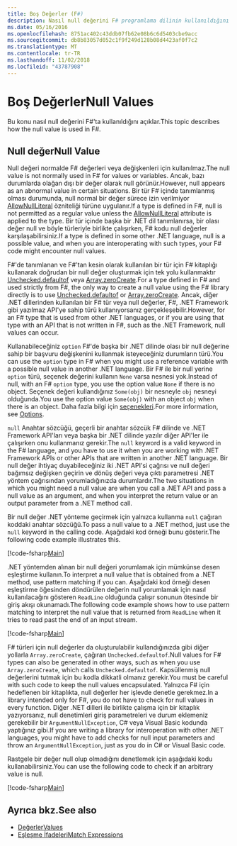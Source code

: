 ```yaml
---
title: Boş Değerler (F#)
description: Nasıl null değerini F# programlama dilinin kullanıldığını öğrenin.
ms.date: 05/16/2016
ms.openlocfilehash: 8751ac402c43ddb07fb62e08b6c6d5403cbe9acc
ms.sourcegitcommit: db8b83057d052c1f9f249d128b08d4423af0f7c2
ms.translationtype: MT
ms.contentlocale: tr-TR
ms.lasthandoff: 11/02/2018
ms.locfileid: "43787908"
---
```

# <a name="null-values"></a><span data-ttu-id="57090-103">Boş Değerler</span><span class="sxs-lookup"><span data-stu-id="57090-103">Null Values</span></span>

<span data-ttu-id="57090-104">Bu konu nasıl null değerini F#'ta kullanıldığını açıklar.</span><span class="sxs-lookup"><span data-stu-id="57090-104">This topic describes how the null value is used in F#.</span></span>

## <a name="null-value"></a><span data-ttu-id="57090-105">Null değer</span><span class="sxs-lookup"><span data-stu-id="57090-105">Null Value</span></span>

<span data-ttu-id="57090-106">Null değeri normalde F# değerleri veya değişkenleri için kullanılmaz.</span><span class="sxs-lookup"><span data-stu-id="57090-106">The null value is not normally used in F# for values or variables.</span></span> <span data-ttu-id="57090-107">Ancak, bazı durumlarda olağan dışı bir değer olarak null görünür.</span><span class="sxs-lookup"><span data-stu-id="57090-107">However, null appears as an abnormal value in certain situations.</span></span> <span data-ttu-id="57090-108">Bir tür F# içinde tanımlanmış olması durumunda, null normal bir değer sürece izin verilmiyor [AllowNullLiteral](https://msdn.microsoft.com/library/4f315196-f444-4cca-ba07-1176ff71eb0f) özniteliği türüne uygulanır.</span><span class="sxs-lookup"><span data-stu-id="57090-108">If a type is defined in F#, null is not permitted as a regular value unless the [AllowNullLiteral](https://msdn.microsoft.com/library/4f315196-f444-4cca-ba07-1176ff71eb0f) attribute is applied to the type.</span></span> <span data-ttu-id="57090-109">Bir tür içinde başka bir .NET dil tanımlanırsa, bir olası değer null ve böyle türleriyle birlikte çalışırken, F# kodu null değerler karşılaşabilirsiniz.</span><span class="sxs-lookup"><span data-stu-id="57090-109">If a type is defined in some other .NET language, null is a possible value, and when you are interoperating with such types, your F# code might encounter null values.</span></span>

<span data-ttu-id="57090-110">F#'de tanımlanan ve F#'tan kesin olarak kullanılan bir tür için F# kitaplığı kullanarak doğrudan bir null değer oluşturmak için tek yolu kullanmaktır [Unchecked.defaultof](https://msdn.microsoft.com/library/9ff97f2a-1bd4-4f4c-afbe-5886a74ab977) veya [Array.zeroCreate](https://msdn.microsoft.com/library/fa5b8e7a-1b5b-411c-8622-b58d7a14d3b2).</span><span class="sxs-lookup"><span data-stu-id="57090-110">For a type defined in F# and used strictly from F#, the only way to create a null value using the F# library directly is to use [Unchecked.defaultof](https://msdn.microsoft.com/library/9ff97f2a-1bd4-4f4c-afbe-5886a74ab977) or [Array.zeroCreate](https://msdn.microsoft.com/library/fa5b8e7a-1b5b-411c-8622-b58d7a14d3b2).</span></span> <span data-ttu-id="57090-111">Ancak, diğer .NET dillerinden kullanılan bir F# tür veya null değerler, F#, .NET Framework gibi yazılmaz API'ye sahip türü kullanıyorsanız gerçekleşebilir.</span><span class="sxs-lookup"><span data-stu-id="57090-111">However, for an F# type that is used from other .NET languages, or if you are using that type with an API that is not written in F#, such as the .NET Framework, null values can occur.</span></span>

<span data-ttu-id="57090-112">Kullanabileceğiniz `option` F#'de başka bir .NET dilinde olası bir null değerine sahip bir başvuru değişkenini kullanmak isteyeceğiniz durumların türü.</span><span class="sxs-lookup"><span data-stu-id="57090-112">You can use the `option` type in F# when you might use a reference variable with a possible null value in another .NET language.</span></span> <span data-ttu-id="57090-113">Bir F# ile bir null yerine `option` türü, seçenek değerini kullanın `None` varsa nesnesi yok.</span><span class="sxs-lookup"><span data-stu-id="57090-113">Instead of null, with an F# `option` type, you use the option value `None` if there is no object.</span></span> <span data-ttu-id="57090-114">Seçenek değeri kullandığınız `Some(obj)` bir nesneyle `obj` nesneyi olduğunda.</span><span class="sxs-lookup"><span data-stu-id="57090-114">You use the option value `Some(obj)` with an object `obj` when there is an object.</span></span> <span data-ttu-id="57090-115">Daha fazla bilgi için [seçenekleri](../options.md).</span><span class="sxs-lookup"><span data-stu-id="57090-115">For more information, see [Options](../options.md).</span></span>

<span data-ttu-id="57090-116">`null` Anahtar sözcüğü, geçerli bir anahtar sözcük F# dilinde ve .NET Framework API'ları veya başka bir .NET dilinde yazılır diğer API'ler ile çalışırken onu kullanmanız gerekir.</span><span class="sxs-lookup"><span data-stu-id="57090-116">The `null` keyword is a valid keyword in the F# language, and you have to use it when you are working with .NET Framework APIs or other APIs that are written in another .NET language.</span></span> <span data-ttu-id="57090-117">Bir null değer ihtiyaç duyabileceğiniz iki .NET API'si çağrısı ve null değeri bağımsız değişken geçirin ve dönüş değeri veya çıktı parametresi .NET yöntem çağrısından yorumladığınızda durumlardır.</span><span class="sxs-lookup"><span data-stu-id="57090-117">The two situations in which you might need a null value are when you call a .NET API and pass a null value as an argument, and when you interpret the return value or an output parameter from a .NET method call.</span></span>

<span data-ttu-id="57090-118">Bir null değer .NET yönteme geçirmek için yalnızca kullanma `null` çağıran koddaki anahtar sözcüğü.</span><span class="sxs-lookup"><span data-stu-id="57090-118">To pass a null value to a .NET method, just use the `null` keyword in the calling code.</span></span> <span data-ttu-id="57090-119">Aşağıdaki kod örneği bunu gösterir.</span><span class="sxs-lookup"><span data-stu-id="57090-119">The following code example illustrates this.</span></span>

[!code-fsharp[Main](../../../../samples/snippets/fsharp/lang-ref-1/snippet701.fs)]

<span data-ttu-id="57090-120">.NET yöntemden alınan bir null değeri yorumlamak için mümkünse desen eşleştirme kullanın.</span><span class="sxs-lookup"><span data-stu-id="57090-120">To interpret a null value that is obtained from a .NET method, use pattern matching if you can.</span></span> <span data-ttu-id="57090-121">Aşağıdaki kod örneği desen eşleştirme öğesinden döndürülen değerin null yorumlamak için nasıl kullanılacağını gösteren `ReadLine` olduğunda çalışır sonunun ötesinde bir giriş akışı okunamadı.</span><span class="sxs-lookup"><span data-stu-id="57090-121">The following code example shows how to use pattern matching to interpret the null value that is returned from `ReadLine` when it tries to read past the end of an input stream.</span></span>

[!code-fsharp[Main](../../../../samples/snippets/fsharp/lang-ref-1/snippet702.fs)]

<span data-ttu-id="57090-122">F# türleri için null değerler da oluşturulabilir kullandığınızda gibi diğer yollarla `Array.zeroCreate`, çağıran `Unchecked.defaultof`.</span><span class="sxs-lookup"><span data-stu-id="57090-122">Null values for F# types can also be generated in other ways, such as when you use `Array.zeroCreate`, which calls `Unchecked.defaultof`.</span></span> <span data-ttu-id="57090-123">Kapsüllenmiş null değerlerini tutmak için bu kodla dikkatli olmanız gerekir.</span><span class="sxs-lookup"><span data-stu-id="57090-123">You must be careful with such code to keep the null values encapsulated.</span></span> <span data-ttu-id="57090-124">Yalnızca F# için hedeflenen bir kitaplıkta, null değerler her işlevde denetle gerekmez.</span><span class="sxs-lookup"><span data-stu-id="57090-124">In a library intended only for F#, you do not have to check for null values in every function.</span></span> <span data-ttu-id="57090-125">Diğer .NET dilleri ile birlikte çalışma için bir kitaplık yazıyorsanız, null denetimleri giriş parametreleri ve durum eklemeniz gerekebilir bir `ArgumentNullException`, C# veya Visual Basic kodunda yaptığınız gibi.</span><span class="sxs-lookup"><span data-stu-id="57090-125">If you are writing a library for interoperation with other .NET languages, you might have to add checks for null input parameters and throw an `ArgumentNullException`, just as you do in C# or Visual Basic code.</span></span>

<span data-ttu-id="57090-126">Rastgele bir değer null olup olmadığını denetlemek için aşağıdaki kodu kullanabilirsiniz.</span><span class="sxs-lookup"><span data-stu-id="57090-126">You can use the following code to check if an arbitrary value is null.</span></span>

[!code-fsharp[Main](../../../../samples/snippets/fsharp/lang-ref-1/snippet703.fs)]

## <a name="see-also"></a><span data-ttu-id="57090-127">Ayrıca bkz.</span><span class="sxs-lookup"><span data-stu-id="57090-127">See also</span></span>

- [<span data-ttu-id="57090-128">Değerler</span><span class="sxs-lookup"><span data-stu-id="57090-128">Values</span></span>](index.md)
- [<span data-ttu-id="57090-129">Eşleşme İfadeleri</span><span class="sxs-lookup"><span data-stu-id="57090-129">Match Expressions</span></span>](../match-expressions.md)
